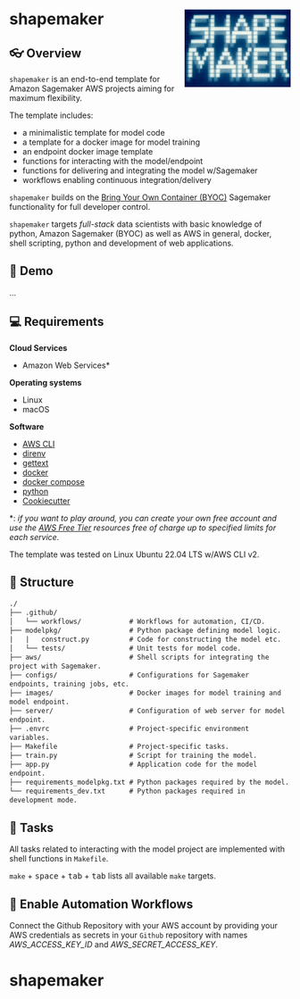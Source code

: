 # shapemaker <img src='logo.jpg' align="right" height="139" />

## :eyeglasses: Overview

`shapemaker` is an end-to-end template for Amazon Sagemaker AWS projects aiming for maximum flexibility. 

The template includes:

- a minimalistic template for model code
- a template for a docker image for model training
- an endpoint docker image template
- functions for interacting with the model/endpoint
- functions for delivering and integrating the model w/Sagemaker
- workflows enabling continuous integration/delivery

`shapemaker` builds on the [Bring Your Own Container (BYOC)](https://towardsdatascience.com/bring-your-own-container-with-amazon-sagemaker-37211d8412f4) Sagemaker functionality for full developer control.

`shapemaker` targets *full-stack* data scientists with basic knowledge of python, Amazon Sagemaker (BYOC) as well as AWS in general, docker, shell scripting, python and development of web applications.

## :movie_camera: Demo

...

## :computer: Requirements

**Cloud Services**
- Amazon Web Services*

**Operating systems** 
- Linux
- macOS

**Software**
- [AWS CLI](https://docs.aws.amazon.com/cli/latest/userguide/getting-started-install.html)
- [direnv](https://direnv.net/docs/installation.html) 
- [gettext](https://www.drupal.org/docs/8/modules/potion/how-to-install-setup-gettext) 
- [docker](https://docs.docker.com/get-docker/)
- [docker compose](https://docs.docker.com/compose/install/)
- [python](https://www.python.org/downloads/)
- [Cookiecutter](https://pypi.org/project/cookiecutter/)

*: *if you want to play around, you can create your own free account and use the [AWS Free Tier](https://aws.amazon.com/free) resources free of charge up to specified limits for each service.*

The template was tested on Linux Ubuntu 22.04 LTS w/AWS CLI v2.

## :file_folder: Structure

    ./
    ├── .github/    
    │   └── workflows/            # Workflows for automation, CI/CD.
    ├── modelpkg/                 # Python package defining model logic.
    |   |   construct.py          # Code for constructing the model etc.
    │   └── tests/                # Unit tests for model code.
    ├── aws/                      # Shell scripts for integrating the project with Sagemaker.
    ├── configs/                  # Configurations for Sagemaker endpoints, training jobs, etc.
    ├── images/                   # Docker images for model training and model endpoint.
    ├── server/                   # Configuration of web server for model endpoint.
    ├── .envrc                    # Project-specific environment variables.
    ├── Makefile                  # Project-specific tasks.
    ├── train.py                  # Script for training the model.
    ├── app.py                    # Application code for the model endpoint.
    ├── requirements_modelpkg.txt # Python packages required by the model.
    └── requirements_dev.txt      # Python packages required in development mode.

## :file_folder: Tasks

All tasks related to interacting with the model project are implemented with shell functions in `Makefile`.

`make` + <kbd>space</kbd> + <kbd>tab</kbd> + <kbd>tab</kbd> lists all available `make` targets.

## :repeat: Enable Automation Workflows

Connect the Github Repository with your AWS account by providing your AWS credentials as secrets in your `Github` repository with names *AWS_ACCESS_KEY_ID* and *AWS_SECRET_ACCESS_KEY*.


# shapemaker
